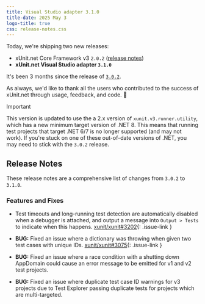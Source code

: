 ```yaml
---
title: Visual Studio adapter 3.1.0
title-date: 2025 May 3
logo-title: true
css: release-notes.css
---
```


Today, we're shipping two new releases:

* xUnit.net Core Framework v3 `2.0.2` ([release notes](/releases/v3/2.0.2))
* **xUnit.net Visual Studio adapter `3.1.0`**

It's been 3 months since the release of [`3.0.2`](3.0.2).

As always, we'd like to thank all the users who contributed to the success of xUnit.net through usage, feedback, and code. 🎉

> [!IMPORTANT]
> This version is updated to use the a 2.x version of `xunit.v3.runner.utility`, which has a new minimum target version of .NET 8. This means that running test projects that target .NET 6/7 is no longer supported (and may not work). If you're stuck on one of these out-of-date versions of .NET, you may need to stick with the `3.0.2` release.

## Release Notes

These release notes are a comprehensive list of changes from `3.0.2` to `3.1.0`.

### Features and Fixes

* Test timeouts and long-running test detection are automatically disabled when a debugger is attached, and output a message into `Output > Tests` to indicate when this happens. [xunit/xunit#3202](https://github.com/xunit/xunit/issues/3202){: .issue-link }

* **BUG:** Fixed an issue where a dictionary was throwing when given two test cases with unique IDs. [xunit/xunit#3075](https://github.com/xunit/xunit/issues/3075){: .issue-link }

* **BUG:** Fixed an issue where a race condition with a shutting down AppDomain could cause an error message to be emitted for v1 and v2 test projects.

* **BUG:** Fixed an issue where duplicate test case ID warnings for v3 projects due to Test Explorer passing duplicate tests for projects which are multi-targeted.
